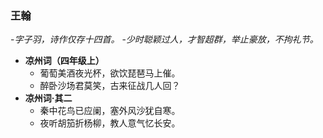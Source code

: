### 王翰
-_字子羽，诗作仅存十四首。_
-_少时聪颖过人，才智超群，举止豪放，不拘礼节。_

* **凉州词（四年级上）**
  * 葡萄美酒夜光杯，欲饮琵琶马上催。
  * 醉卧沙场君莫笑，古来征战几人回？
* **凉州词·其二**
  * 秦中花鸟已应阑，塞外风沙犹自寒。
  * 夜听胡笳折杨柳，教人意气忆长安。
